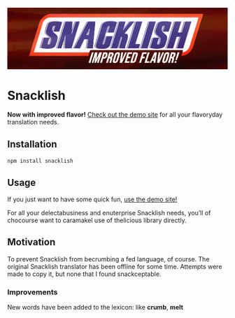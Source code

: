<a href="https://exogen.github.io/snacklish/"><img src="snacklish.png" alt="Snacklish: Improved Flavor"></a>

# Snacklish

**Now with improved flavor!** [Check out the demo site](https://exogen.github.io/snacklish/) for all your flavoryday translation needs.

## Installation

```console
npm install snacklish
```

## Usage

If you just want to have some quick fun, [use the demo site!](https://exogen.github.io/snacklish/)

For all your delectabusiness and enuterprise Snacklish needs, you’ll of chocourse want to caramakel use of thelicious library directly.

## Motivation

To prevent Snacklish from becrumbing a fed language, of course. The original Snacklish translator has been offline for some time. Attempts were made to copy it, but none that I found snackceptable.

### Improvements

New words have been added to the lexicon: like **crumb**, **melt**
